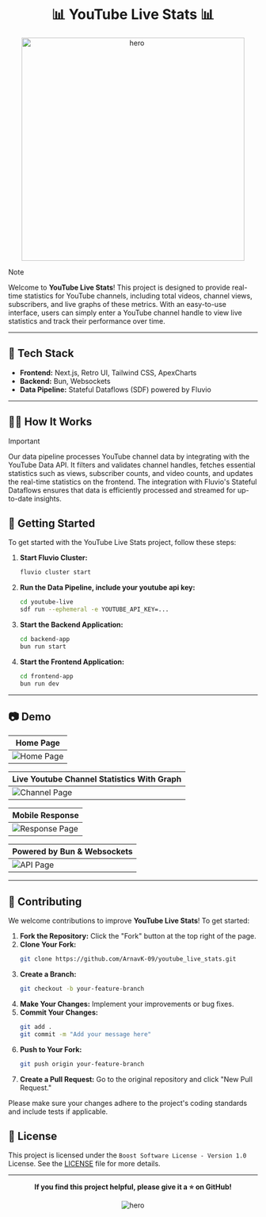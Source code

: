 <h1 align="center">📊 YouTube Live Stats 📊</h1>

<p align="center">
    <img alt="hero" width="450" src="/frontend-app/public/logo.png" />
</p>

> [!NOTE]
>
> Welcome to **YouTube Live Stats**! This project is designed to provide real-time statistics for YouTube channels, including total videos, channel views, subscribers, and live graphs of these metrics. With an easy-to-use interface, users can simply enter a YouTube channel handle to view live statistics and track their performance over time.

---

## 🥪 Tech Stack

- **Frontend:** Next.js, Retro UI, Tailwind CSS, ApexCharts
- **Backend:** Bun, Websockets
- **Data Pipeline:** Stateful Dataflows (SDF) powered by Fluvio

---

## 🙋‍♀️ How It Works

> [!IMPORTANT]
> Our data pipeline processes YouTube channel data by integrating with the YouTube Data API. It filters and validates channel handles, fetches essential statistics such as views, subscriber counts, and video counts, and updates the real-time statistics on the frontend. The integration with Fluvio's Stateful Dataflows ensures that data is efficiently processed and streamed for up-to-date insights.

## 🚀 Getting Started

To get started with the YouTube Live Stats project, follow these steps:

1. **Start Fluvio Cluster:**

   ```bash
   fluvio cluster start
   ```

2. **Run the Data Pipeline, include your youtube api key:**

   ```bash
   cd youtube-live
   sdf run --ephemeral -e YOUTUBE_API_KEY=...
   ```

3. **Start the Backend Application:**

   ```bash
   cd backend-app
   bun run start
   ```

4. **Start the Frontend Application:**
   ```bash
   cd frontend-app
   bun run dev
   ```

---

## 📷 Demo

| Home Page                                 |
| ----------------------------------------- |
| ![Home Page](screenshots/Homescreen.jpeg) |

| Live Youtube Channel Statistics With Graph |
| ------------------------------------------ |
| ![Channel Page](screenshots/Stats.jpeg)    |

| Mobile Response                               |
| --------------------------------------------- |
| ![Response Page](screenshots/Responsive.jpeg) |

| Powered by Bun & Websockets       |
| --------------------------------- |
| ![API Page](screenshots/API.jpeg) |

---

## 🤝 Contributing

We welcome contributions to improve **YouTube Live Stats**! To get started:

1. **Fork the Repository:** Click the "Fork" button at the top right of the page.
2. **Clone Your Fork:**
   ```bash
   git clone https://github.com/ArnavK-09/youtube_live_stats.git
   ```
3. **Create a Branch:**
   ```bash
   git checkout -b your-feature-branch
   ```
4. **Make Your Changes:** Implement your improvements or bug fixes.
5. **Commit Your Changes:**
   ```bash
   git add .
   git commit -m "Add your message here"
   ```
6. **Push to Your Fork:**
   ```bash
   git push origin your-feature-branch
   ```
7. **Create a Pull Request:** Go to the original repository and click "New Pull Request."

Please make sure your changes adhere to the project's coding standards and include tests if applicable.

## 📝 License

This project is licensed under the `Boost Software License - Version 1.0 ` License. See the [LICENSE](LICENSE) file for more details.

---

<p align="center">
    <strong>If you find this project helpful, please give it a ⭐ on GitHub!</strong>
</p>

<p align="center">
    <img alt="hero"  src="/screenshots/Hero.jpeg" />
</p>
